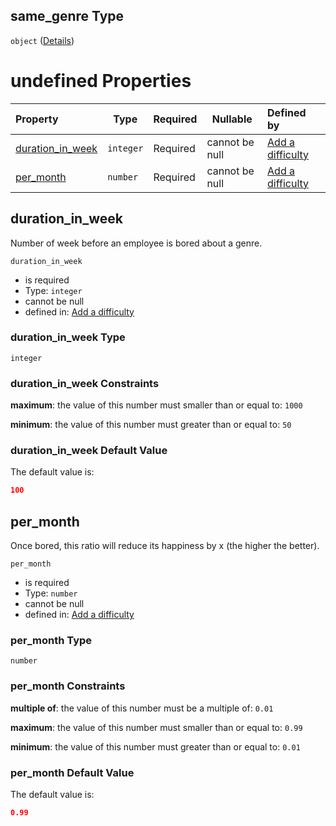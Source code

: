 ## same_genre Type

`object` ([Details](add-difficulty-properties-happiness-properties-same_genre.md))

# undefined Properties

| Property                              | Type      | Required | Nullable       | Defined by                                                                                                                                                                                                 |
| :------------------------------------ | --------- | -------- | -------------- | :--------------------------------------------------------------------------------------------------------------------------------------------------------------------------------------------------------- |
| [duration_in_week](#duration_in_week) | `integer` | Required | cannot be null | [Add a difficulty](add-difficulty-properties-happiness-properties-same_genre-properties-duration_in_week.md "add-difficulty.json#/properties/happiness/properties/same_genre/properties/duration_in_week") |
| [per_month](#per_month)               | `number`  | Required | cannot be null | [Add a difficulty](add-difficulty-properties-happiness-properties-same_genre-properties-per_month.md "add-difficulty.json#/properties/happiness/properties/same_genre/properties/per_month")               |

## duration_in_week

Number of week before an employee is bored about a genre.


`duration_in_week`

-   is required
-   Type: `integer`
-   cannot be null
-   defined in: [Add a difficulty](add-difficulty-properties-happiness-properties-same_genre-properties-duration_in_week.md "add-difficulty.json#/properties/happiness/properties/same_genre/properties/duration_in_week")

### duration_in_week Type

`integer`

### duration_in_week Constraints

**maximum**: the value of this number must smaller than or equal to: `1000`

**minimum**: the value of this number must greater than or equal to: `50`

### duration_in_week Default Value

The default value is:

```json
100
```

## per_month

Once bored, this ratio will reduce its happiness by x (the higher the better).


`per_month`

-   is required
-   Type: `number`
-   cannot be null
-   defined in: [Add a difficulty](add-difficulty-properties-happiness-properties-same_genre-properties-per_month.md "add-difficulty.json#/properties/happiness/properties/same_genre/properties/per_month")

### per_month Type

`number`

### per_month Constraints

**multiple of**: the value of this number must be a multiple of: `0.01`

**maximum**: the value of this number must smaller than or equal to: `0.99`

**minimum**: the value of this number must greater than or equal to: `0.01`

### per_month Default Value

The default value is:

```json
0.99
```
